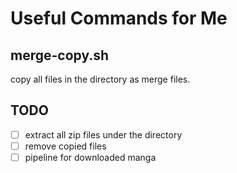 # Useful Commands for Me

## merge-copy.sh

copy all files in the directory as merge files.

## TODO
- [ ] extract all zip files under the directory
- [ ] remove copied files
- [ ] pipeline for downloaded manga

